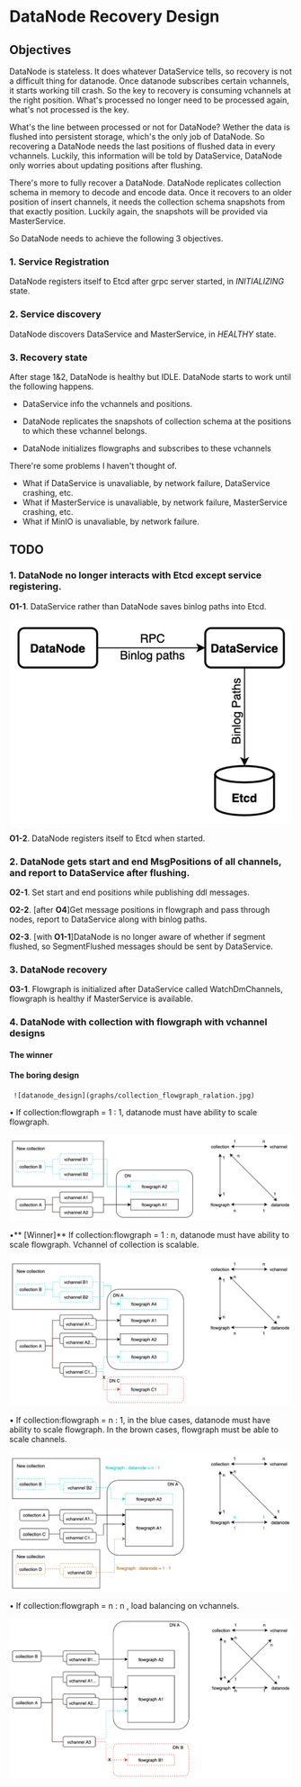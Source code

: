 # DataNode Recovery Design

## Objectives

DataNode is stateless. It does whatever DataService tells, so recovery is not a difficult thing for datanode.
Once datanode subscribes certain vchannels, it starts working till crash. So the key to recovery is consuming
vchannels at the right position. What's processed no longer need to be processed again, what's not processed is
the key.

What's the line between processed or not for DataNode? Wether the data is flushed into persistent storage, which's
 the only job of DataNode. So recovering a DataNode needs the last positions of flushed data in every vchannels.
Luckily, this information will be told by DataService, DataNode only worries about updating positions after flushing.

There's more to fully recover a DataNode. DataNode replicates collection schema in memory to decode and encode
data. Once it recovers to an older position of insert channels, it needs the collection schema snapshots from
that exactly position. Luckily again, the snapshots will be provided via MasterService.

So DataNode needs to achieve the following 3 objectives.

### 1. Service Registration

DataNode registers itself to Etcd after grpc server started, in *INITIALIZING* state.

### 2. Service discovery

DataNode discovers DataService and MasterService, in *HEALTHY* state.

### 3. Recovery state

After stage 1&2, DataNode is healthy but IDLE. DataNode starts to work until the following happens.

- DataService info the vchannels and positions.

- DataNode replicates the snapshots of collection schema at the positions to which these vchannel belongs.

- DataNode initializes flowgraphs and subscribes to these vchannels

There're some problems I haven't thought of.

- What if DataService is unavaliable, by network failure, DataService crashing, etc.
- What if MasterService is unavaliable, by network failure, MasterService crashing, etc.
- What if MinIO is unavaliable, by network failure.

## TODO

### 1. DataNode no longer interacts with Etcd except service registering.

   **O1-1**. DataService rather than DataNode saves binlog paths into Etcd.
    
   ![datanode_design](graphs/datanode_design_01.jpg)
    
   **O1-2**. DataNode registers itself to Etcd when started.
    
### 2. DataNode gets start and end MsgPositions of all channels, and report to DataService after flushing.

   **O2-1**. Set start and end positions while publishing ddl messages.

   **O2-2**. [after **O4**]Get message positions in flowgraph and pass through nodes, report to DataService along with binlog paths. 

   **O2-3**. [with **O1-1**]DataNode is no longer aware of whether if segment flushed, so SegmentFlushed messages should be sent by DataService.

### 3. DataNode recovery

   **O3-1**. Flowgraph is initialized after DataService called WatchDmChannels, flowgraph is healthy if MasterService is available.

### 4. DataNode with collection with flowgraph with vchannel designs

#### The winner

#### The boring design

     ![datanode_design](graphs/collection_flowgraph_ralation.jpg)

• If collection:flowgraph = 1 : 1, datanode must have ability to scale flowgraph.

![datanode_design](graphs/collection_flowgraph_1_1.jpg)

•** [Winner]** If collection:flowgraph = 1 : n, datanode must have ability to scale flowgraph. Vchannel of collection is scalable.

![datanode_design](graphs/collection_flowgraph_1_n.jpg)

• If collection:flowgraph = n : 1, in the blue cases, datanode must have ability to scale flowgraph. In the brown cases, flowgraph must be able to scale channels.

![datanode_design](graphs/collection_flowgraph_n_1.jpg)

• If collection:flowgraph = n : n  , load balancing on vchannels.

![datanode_design](graphs/collection_flowgraph_n_n.jpg)







